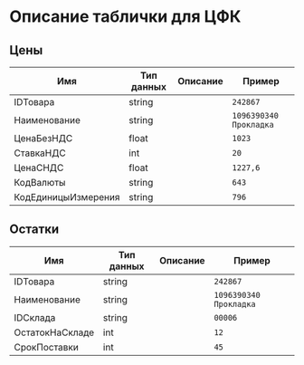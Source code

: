 # Описание таблички для ЦФК
## Цены
Имя | Тип данных | Описание | Пример
--- | --- | --- | ---
IDТовара | string | | `242867`
Наименование | string | | `1096390340 Прокладка`
ЦенаБезНДС | float | | `1023`
СтавкаНДС | int | | `20`
ЦенаСНДС | float | | `1227,6`
КодВалюты | string | | `643`
КодЕдиницыИзмерения | string | | `796`

## Остатки
Имя | Тип данных | Описание | Пример
--- | --- | --- | ---
IDТовара | string | | `242867`
Наименование | string | | `1096390340 Прокладка`
IDСклада | string | | `00006`
ОстатокНаСкладе | int | | `12`
СрокПоставки | int | | `45`
